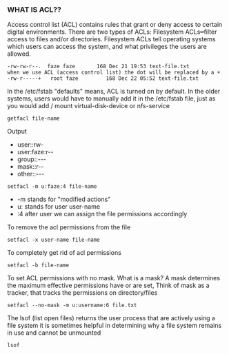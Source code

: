 <h3> WHAT IS ACL?? </h3>

<p> 
Access control list (ACL) contains rules that grant or deny access to certain digital environments. There are two types of ACLs: Filesystem ACLs━filter access to files and/or directories.
Filesystem ACLs tell operating systems which users can access the system, and what privileges the users are allowed. 
</p>

```
-rw-rw-r--.  faze faze       168 Dec 21 19:53 text-file.txt
when we use ACL (access control list) the dot will be replaced by a +
-rw-r-----+   root faze         168 Dec 22 05:52 text-file.txt
```
<p>
In the /etc/fstab "defaults" means, ACL is turned on by default. 
In the older systems, users would have to manually add it in the /etc/fstab file, just as you would add / mount  virtual-disk-device  or nfs-service 
</p>

```
getfacl file-name
```

Output
- user::rw-
- user:faze:r--
- group::---
- mask::r--
- other::---


```
setfacl -m u:faze:4 file-name
```
- -m stands for "modified actions"
- u: stands for user user-name
- :4 after user we can assign the file permissions accordingly

To remove the acl permissions from the file
```
setfacl -x user-name file-name
```


To completely get rid of acl permissions 
```
setfacl -b file-name 
```


To set ACL permissions with no mask. What is a mask?
A mask determines the maximum effective permissions have or are set,
Think of mask as a tracker, that tracks the permissions on directory/files
```
setfacl --no-mask -m u:username:6 file.txt
```


The lsof (list open files) returns the user process that are actively using a file system it is sometimes helpful in determining why a file system remains in use and cannot be unmounted
```
lsof
```




